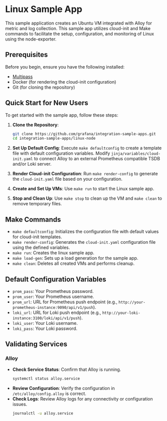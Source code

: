 # Linux Sample App

This sample application creates an Ubuntu VM integrated with Alloy for metric and log collection. This sample app utilizes cloud-init and Make commands to facilitate the setup, configuration, and monitoring of Linux using the node-exporter.

## Prerequisites

Before you begin, ensure you have the following installed:

- [Multipass](https://multipass.run/)
- Docker (for rendering the cloud-init configuration)
- Git (for cloning the repository)

## Quick Start for New Users

To get started with the sample app, follow these steps:

1. **Clone the Repository**: 
   ```sh
   git clone https://github.com/grafana/integration-sample-apps.git
   cd integration-sample-apps/linux-node
   ```

2. **Set Up Default Config**: 
   Execute `make defaultconfig` to create a template file with default configuration variables. Modify `jinja/variables/cloud-init.yaml` to connect Alloy to an external Prometheus compatible TSDB and/or Loki server.

3. **Render Cloud-init Configuration**: 
   Run `make render-config` to generate the `cloud-init.yaml` file based on your configuration.

4. **Create and Set Up VMs**: 
   Use `make run` to start the Linux sample app.

6. **Stop and Clean Up**: 
   Use `make stop` to clean up the VM and `make clean` to remove temporary files.

## Make Commands

- `make defaultconfig`: Initializes the configuration file with default values for cloud-init templates.
- `make render-config`: Generates the `cloud-init.yaml` configuration file using the defined variables.
- `make run`: Creates the linux sample app.
- `make load-gen`: Sets up a load generation for the sample app.
- `make clean`: Deletes all created VMs and performs cleanup.

## Default Configuration Variables

- `prom_pass`: Your Prometheus password.
- `prom_user`: Your Prometheus username.
- `prom_url`: URL for Prometheus push endpoint (e.g., `http://your-prometheus-instance:9090/api/v1/push`).
- `loki_url`: URL for Loki push endpoint (e.g., `http://your-loki-instance:3100/loki/api/v1/push`).
- `loki_user`: Your Loki username.
- `loki_pass`: Your Loki password.

## Validating Services

### Alloy
- **Check Service Status**: Confirm that Alloy is running.
  ```bash
  systemctl status alloy.service
  ```
- **Review Configuration**: Verify the configuration in `/etc/alloy/config.alloy` is correct.
- **Check Logs**: Review Alloy logs for any connectivity or configuration issues.
  ```bash
  journalctl -u alloy.service
  ```
